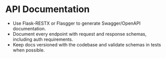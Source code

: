 # API Documentation

- Use Flask-RESTX or Flasgger to generate Swagger/OpenAPI documentation.
- Document every endpoint with request and response schemas, including auth requirements.
- Keep docs versioned with the codebase and validate schemas in tests when possible.
